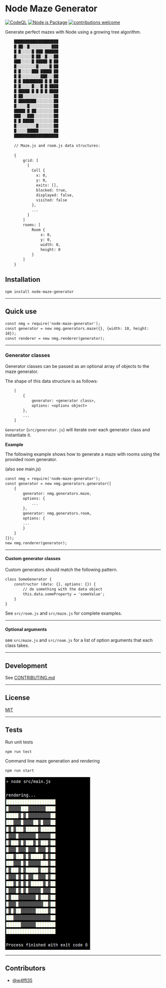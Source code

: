 # Node Maze Generator

[![CodeQL](https://github.com/w4ffl35/node-maze-generator/actions/workflows/codeql.yml/badge.svg)](https://github.com/w4ffl35/node-maze-generator/actions/workflows/codeql.yml) [![Node.js Package](https://github.com/w4ffl35/node-maze-generator/actions/workflows/npm-publish.yml/badge.svg)](https://github.com/w4ffl35/node-maze-generator/actions/workflows/npm-publish.yml)
[![contributions welcome](https://img.shields.io/badge/contributions-welcome-brightgreen.svg?style=flat)](https://github.com/dwyl/esta/issues)

Generate perfect mazes with Node using a growing tree algorithm.

        ████████████████████
        █░██░░█░░░░░░░░░░███
        █░█░░░░░█░███░██████
        █░░░░░░░█░██░░█░░░██
        ███░░░░░█░█████░█░██
        █░░░░░░░░░█░░░░░█░██
        █░█░░░░░███░█████░██
        █░█░░░░░░░░░███░░░██
        █░█░█████████░█░█░██
        █░█░░░░░█░░░█░█░████
        █░█████░█░█░█░█░████
        █░██░░░░░░░░░░░░░░██
        █░████████░░░░░░░░██
        █░░░░░█░░░░░░░░░░░██
        █████░█░██░░░░░░░░██
        ███░░░███░░░░░░░░░██
        █░█░█████░░░░░░░░░██
        █░░░░░░░░░█░░░░░░░██
        █░░░░░█████░░░░░░░██
        ████████████████████
        
        // Maze.js and room.js data structures:

        {
			grid: [
	          [
	            Cell {
	              x: 0,
	              y: 0,
	              exits: [],
	              blocked: true,
	              displayed: false,
	              visited: false
	            },
	            ...
	          ]
	        ]
			rooms: [
				Room {
					x: 0,
					y: 0,
					width: 0,
					height: 0
				}
			]
		}

## Installation

    npm install node-maze-generator

---

## Quick use

    const nmg = require('node-maze-generator');
    const generator = new nmg.generators.maze({}, {width: 10, height: 10});
    const renderer = new nmg.renderer(generator);

---

### Generator classes

Generator classes can be passed as an optional array of objects to the maze generator.

The shape of this data structure is as follows:

        [
            {
                generator: <generator class>,
                options: <options object>
            },
            ...
        ]

`Generator` (`src/generator.js`) will iterate over each generator class and instantiate it.

**Example**

The following example shows how to generate a maze with rooms using the provided room generator.

(also see main.js)

    const nmg = require('node-maze-generator');
    const generator = new nmg.generators.generator([
        {
            generator: nmg.generators.maze,
            options: {
                ...
            },
			generator: nmg.generators.room,
			options: {
			...
			}
        }
    ]});
	new nmg.renderer(generator);

---

#### Custom generator classes

Custom generators should match the following pattern.

    class SomeGenerator {
        constructor (data: {}, options: {}) {
            // do something with the data object
			this.data.someProperty = 'someValue';
        }
    }

See `src/room.js` and `src/maze.js` for complete examples.

---

#### Optional arguments

see `src/maze.js` and `src/room.js` for a list of option arguments that each class takes.
    
---

## Development

See [CONTRIBUTING.md](CONTRIBUTING.md)

---

## License

[MIT](LICENSE)

---

## Tests

Run unit tests

    npm run test

Command line maze generation and rendering
    
    npm run start

![img_2.png](sample_maze_output.png)

---

## Contributors

  - [@w4ffl35](https://github.com/w4ffl35)

